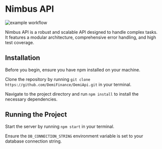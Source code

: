 


# Nimbus API
![example workflow](https://github.com/DemiFinance/DemiApi/actions/workflows/node.js.yml/badge.svg)

Nimbus API is a robust and scalable API designed to handle complex tasks. It features a modular architecture, comprehensive error handling, and high test coverage.

## Installation

Before you begin, ensure you have npm installed on your machine.

Clone the repository by running `git clone https://github.com/DemiFinance/DemiApi.git` in your terminal.

Navigate to the project directory and run `npm install` to install the necessary dependencies.

## Running the Project

Start the server by running `npm start` in your terminal.

Ensure the `DB_CONNECTION_STRING` environment variable is set to your database connection string.
